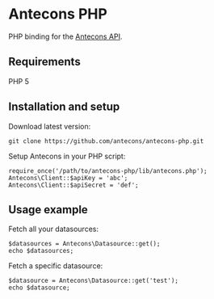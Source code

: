 Antecons PHP
====================

PHP binding for the [Antecons API](https://api.antecons.net).

Requirements
------------

PHP 5

Installation and setup
----------------------

Download latest version:

    git clone https://github.com/antecons/antecons-php.git

Setup Antecons in your PHP script:

    require_once('/path/to/antecons-php/lib/antecons.php');
    Antecons\Client::$apiKey = 'abc';
    Antecons\Client::$apiSecret = 'def';

Usage example
-------------

Fetch all your datasources:
    
    $datasources = Antecons\Datasource::get();
    echo $datasources;

Fetch a specific datasource:

    $datasource = Antecons\Datasource::get('test');
    echo $datasource;
